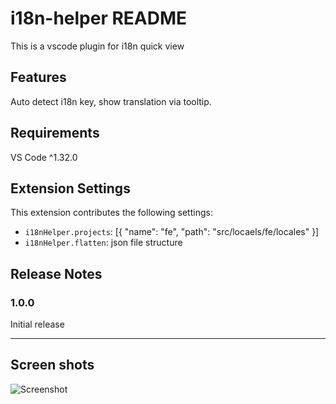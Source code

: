 # i18n-helper README

This is a vscode plugin for i18n quick view

## Features

Auto detect i18n key, show translation via tooltip.


## Requirements

VS Code ^1.32.0

## Extension Settings

This extension contributes the following settings:

* `i18nHelper.projects`: [{ "name": "fe", "path": "src/locaels/fe/locales" }]
* `i18nHelper.flatten`: json file structure

## Release Notes

### 1.0.0

Initial release 


--------------------------------------------------------------------------------------------------------

## Screen shots
![Screenshot](screenshot.gif)